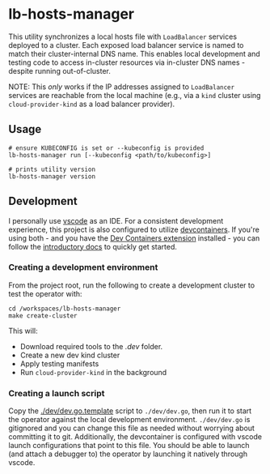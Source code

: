 # lb-hosts-manager

This utility synchronizes a local hosts file with `LoadBalancer` services deployed to a cluster.  Each exposed load balancer service is named to match their cluster-internal DNS name.  This enables local development and testing code to access in-cluster resources via in-cluster DNS names - despite running out-of-cluster.

NOTE: This _only_ works if the IP addresses assigned to `LoadBalancer` services are reachable from the local machine (e.g., via a `kind` cluster using `cloud-provider-kind` as a load balancer provider).

## Usage

```shell
# ensure KUBECONFIG is set or --kubeconfig is provided
lb-hosts-manager run [--kubeconfig <path/to/kubeconfig>]

# prints utility version
lb-hosts-manager version
```

## Development

I personally use [vscode](https://code.visualstudio.com/) as an IDE. For a consistent development experience, this project is also configured to utilize [devcontainers](https://containers.dev/). If you're using both - and you have the [Dev Containers extension](https://marketplace.visualstudio.com/items?itemName=ms-vscode-remote.remote-containers) installed - you can follow the [introductory docs](https://code.visualstudio.com/docs/devcontainers/tutorial) to quickly get started.

### Creating a development environment

From the project root, run the following to create a development cluster to test the operator with:

```shell
cd /workspaces/lb-hosts-manager
make create-cluster
```

This will:

- Download required tools to the _.dev_ folder.
- Create a new dev kind cluster
- Apply testing manifests
- Run `cloud-provider-kind` in the background

### Creating a launch script

Copy the [./dev/dev.go.template](./dev/dev.go.template) script to `./dev/dev.go`, then run it to start the operator against the local development environment. `./dev/dev.go` is gitignored and you can change this file as needed without worrying about committing it to git. Additionally, the devcontainer is configured with vscode launch configurations that point to this file. You should be able to launch (and attach a debugger to) the operator by launching it natively through vscode.
